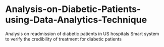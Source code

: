 # Analysis-on-Diabetic-Patients-using-Data-Analytics-Technique
Analysis on readmission of diabetic patients in US hospitals
Smart system to verify the credibility of treatment for diabetic patients
